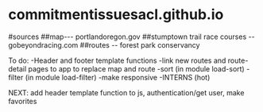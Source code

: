 # commitmentissuesacl.github.io
#sources
##map--- portlandoregon.gov
##stumptown trail race courses -- gobeyondracing.com
##routes -- forest park conservancy


To do:
-Header and footer template functions
-link new routes and route-detail pages to app to replace map and route
-sort (in module load-sort)
-filter (in module load-filter)
-make responsive
-INTERNS (hot)

NEXT: add header template function to js, authentication/get user, make favorites